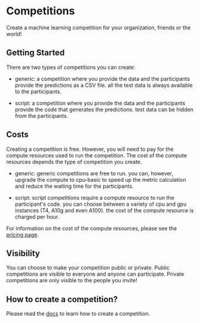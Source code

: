 # Competitions

Create a machine learning competition for your organization, friends or the world!

## Getting Started

There are two types of competitions you can create:

- generic: a competition where you provide the data and the participants provide the predictions as a CSV file. all the test data is always available to the participants.

- script: a competition where you provide the data and the participants provide the code that generates the predictions. test data can be hidden from the participants.

## Costs

Creating a competition is free. However, you will need to pay for the compute resources used to run the competition. The cost of the compute resources depends the type of competition you create.

- generic: generic competitions are free to run. you can, however, upgrade the compute to cpu-basic to speed up the metric calculation and reduce the waiting time for the participants.

- script: script competitions require a compute resource to run the participant's code. you can choose between a variety of cpu and gpu instances (T4, A10g and even A100). the cost of the compute resource is charged per hour.

For information on the cost of the compute resources, please see the [pricing page](https://huggingface.co/docs/hub/spaces-overview#hardware-resources).

## Visibility

You can choose to make your competition public or private. Public competitions are visible to everyone and anyone can participate. Private competitions are only visible to the people you invite!

## How to create a competition?

Please read the [docs](https://huggingface.co/docs/competitions) to learn how to create a competition.